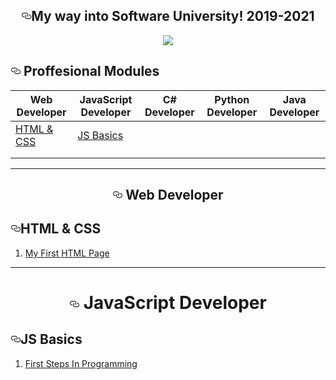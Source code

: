 <div class="Box-body">
        <article class="markdown-body entry-content p-5" itemprop="text"><h1 align="center"><a id="user-content-my-way-into-software-university-20172018" class="anchor" aria-hidden="true" href="#my-way-into-software-university-20172018"><svg class="octicon octicon-link" viewBox="0 0 16 16" version="1.1" width="16" height="16" aria-hidden="true"><path fill-rule="evenodd" d="M4 9h1v1H4c-1.5 0-3-1.69-3-3.5S2.55 3 4 3h4c1.45 0 3 1.69 3 3.5 0 1.41-.91 2.72-2 3.25V8.59c.58-.45 1-1.27 1-2.09C10 5.22 8.98 4 8 4H4c-.98 0-2 1.22-2 2.5S3 9 4 9zm9-3h-1v1h1c1 0 2 1.22 2 2.5S13.98 12 13 12H9c-.98 0-2-1.22-2-2.5 0-.83.42-1.64 1-2.09V6.25c-1.09.53-2 1.84-2 3.25C6 11.31 7.55 13 9 13h4c1.45 0 3-1.69 3-3.5S14.5 6 13 6z"></path></svg></a>My way into Software University! 2019-2021</h1> 
<p align="center">
<a href="https://softuni.bg/" rel="nofollow" class="insta_img_parent_ext_el"><img src="https://camo.githubusercontent.com/ca50f01503f2707d8d3126f4d2b25bda9337996c/68747470733a2f2f692e696d6775722e636f6d2f427652337539752e706e67" data-canonical-src="https://i.imgur.com/BvR3u9u.png" style="max-width:100%;" data-insta_upload_ext_elem="1"> <div class="insta_img_icon_wrap_ext_el" title="Send to Direct" style="top: 776px; left: 337px;"><div class="insta_img_icon_ext_el"></div></div></a>
</p>
  <h1 align="left"><a id="user-content--proffesional-modules-" class="anchor" aria-hidden="true" href="#-proffesional-modules-"><svg class="octicon octicon-link" viewBox="0 0 16 16" version="1.1" width="16" height="16" aria-hidden="true"><path fill-rule="evenodd" d="M4 9h1v1H4c-1.5 0-3-1.69-3-3.5S2.55 3 4 3h4c1.45 0 3 1.69 3 3.5 0 1.41-.91 2.72-2 3.25V8.59c.58-.45 1-1.27 1-2.09C10 5.22 8.98 4 8 4H4c-.98 0-2 1.22-2 2.5S3 9 4 9zm9-3h-1v1h1c1 0 2 1.22 2 2.5S13.98 12 13 12H9c-.98 0-2-1.22-2-2.5 0-.83.42-1.64 1-2.09V6.25c-1.09.53-2 1.84-2 3.25C6 11.31 7.55 13 9 13h4c1.45 0 3-1.69 3-3.5S14.5 6 13 6z"></path></svg></a> Proffesional Modules </h1>
<table>
<thead>
<tr>
<th>Web Developer</th>
<th>JavaScript Developer</th>
<th>C# Developer</th>
<th>Python Developer</th>
<th>Java Developer</th>


</tr>
</thead>

<tbody>
<tr> 
<td><a href="#html-and-css">HTML & CSS</a></td> 
  <td><a href="https://github.com/AZYYCrypto/Software-University/tree/master/JavaScript%20Module/JS%20Basics">JS Basics</a></td> 
  <td><a href=""></a></td> 
  <td><a href=""></a></td> 
  <td><a href=""></a></td> 
</tr>
<tr>
<td><a href=""></a></td>
  <td><a href=""></a></td> 
  <td><a href=""></a></td> 
  <td><a href=""></a></td> 
  <td><a href=""></a></td> 
</tr>
<tr>
<td><a href=""></a></td>
        </tr>

</tbody>
</table>
<hr>
<h1 align="center"><a id="user-content-my-way-into-software-university-20172018" class="anchor" aria-hidden="true" href="#my-way-into-software-university-20172018"><svg class="octicon octicon-link" viewBox="0 0 16 16" version="1.1" width="16" height="16" aria-hidden="true"><path fill-rule="evenodd" d="M4 9h1v1H4c-1.5 0-3-1.69-3-3.5S2.55 3 4 3h4c1.45 0 3 1.69 3 3.5 0 1.41-.91 2.72-2 3.25V8.59c.58-.45 1-1.27 1-2.09C10 5.22 8.98 4 8 4H4c-.98 0-2 1.22-2 2.5S3 9 4 9zm9-3h-1v1h1c1 0 2 1.22 2 2.5S13.98 12 13 12H9c-.98 0-2-1.22-2-2.5 0-.83.42-1.64 1-2.09V6.25c-1.09.53-2 1.84-2 3.25C6 11.31 7.55 13 9 13h4c1.45 0 3-1.69 3-3.5S14.5 6 13 6z"></path></svg></a>
  Web Developer</h1> 

<h2><a id="html-and-css" class="anchor" aria-hidden="true" href="#web-fundamentals---html5"><svg class="octicon octicon-link" viewBox="0 0 16 16" version="1.1" width="16" height="16" aria-hidden="true"><path fill-rule="evenodd" d="M4 9h1v1H4c-1.5 0-3-1.69-3-3.5S2.55 3 4 3h4c1.45 0 3 1.69 3 3.5 0 1.41-.91 2.72-2 3.25V8.59c.58-.45 1-1.27 1-2.09C10 5.22 8.98 4 8 4H4c-.98 0-2 1.22-2 2.5S3 9 4 9zm9-3h-1v1h1c1 0 2 1.22 2 2.5S13.98 12 13 12H9c-.98 0-2-1.22-2-2.5 0-.83.42-1.64 1-2.09V6.25c-1.09.53-2 1.84-2 3.25C6 11.31 7.55 13 9 13h4c1.45 0 3-1.69 3-3.5S14.5 6 13 6z"></path></svg></a>HTML & CSS</h2>
<ol>
<li><a href="https://github.com/f0naX-C/Software-University/tree/master/HTML%20%26%20CSS/My%20First%20HTML%20Page">My First HTML Page</a></li>

</ol>

</article>
      </div>
   <hr>
      <h1 align="center"><a id="user-content-my-way-into-software-university-20172018" class="anchor" aria-hidden="true" href="#my-way-into-software-university-20172018"><svg class="octicon octicon-link" viewBox="0 0 16 16" version="1.1" width="16" height="16" aria-hidden="true"><path fill-rule="evenodd" d="M4 9h1v1H4c-1.5 0-3-1.69-3-3.5S2.55 3 4 3h4c1.45 0 3 1.69 3 3.5 0 1.41-.91 2.72-2 3.25V8.59c.58-.45 1-1.27 1-2.09C10 5.22 8.98 4 8 4H4c-.98 0-2 1.22-2 2.5S3 9 4 9zm9-3h-1v1h1c1 0 2 1.22 2 2.5S13.98 12 13 12H9c-.98 0-2-1.22-2-2.5 0-.83.42-1.64 1-2.09V6.25c-1.09.53-2 1.84-2 3.25C6 11.31 7.55 13 9 13h4c1.45 0 3-1.69 3-3.5S14.5 6 13 6z"></path></svg></a>
  JavaScript Developer</h1> 
  
  <h2><a id="js-basics" class="anchor" aria-hidden="true" href="#web-fundamentals---html5"><svg class="octicon octicon-link" viewBox="0 0 16 16" version="1.1" width="16" height="16" aria-hidden="true"><path fill-rule="evenodd" d="M4 9h1v1H4c-1.5 0-3-1.69-3-3.5S2.55 3 4 3h4c1.45 0 3 1.69 3 3.5 0 1.41-.91 2.72-2 3.25V8.59c.58-.45 1-1.27 1-2.09C10 5.22 8.98 4 8 4H4c-.98 0-2 1.22-2 2.5S3 9 4 9zm9-3h-1v1h1c1 0 2 1.22 2 2.5S13.98 12 13 12H9c-.98 0-2-1.22-2-2.5 0-.83.42-1.64 1-2.09V6.25c-1.09.53-2 1.84-2 3.25C6 11.31 7.55 13 9 13h4c1.45 0 3-1.69 3-3.5S14.5 6 13 6z"></path></svg></a>JS Basics</h2>
  <ol>
<li><a href="https://github.com/f0naX-C/Software-University/tree/master/JS%20Basics/First%20Steps%20In%20Programming">First Steps In Programming</a></li>

</ol>
  

 
